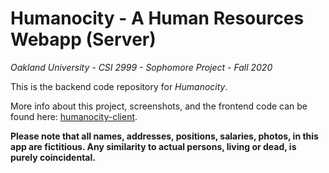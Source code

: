 # Humanocity - A Human Resources Webapp (Server)

*Oakland University - CSI 2999 - Sophomore Project - Fall 2020*

This is the backend code repository for *Humanocity*.

More info about this project, screenshots, and the frontend code can be found here: [humanocity-client](https://github.com/sterlingwalker/humanocity-client).


**Please note that all names, addresses, positions, salaries, photos, in this app are fictitious. Any similarity to actual persons, living or dead, is purely coincidental.**